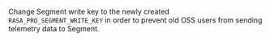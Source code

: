 Change Segment write key to the newly created `RASA_PRO_SEGMENT_WRITE_KEY` in order to prevent old OSS users from sending telemetry data to Segment.